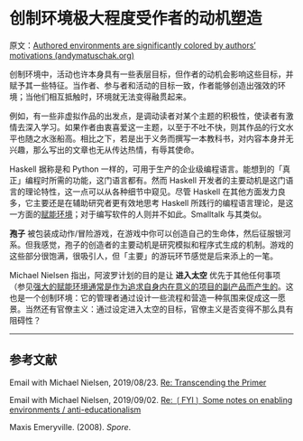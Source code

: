 # 创制环境极大程度受作者的动机塑造

原文：[Authored environments are significantly colored by authors’ motivations (andymatuschak.org)](https://notes.andymatuschak.org/z34mYTEEEQcrywWkoNnz1Fzr8NmwaDsVRNgTK)

创制环境中，活动也许本身具有一些表层目标，但作者的动机会影响这些目标，并赋予其一些特征。当作者、参与者和活动的目标一致，作者能够创造出强效的环境；当他们相互抵触时，环境就无法变得融贯起来。

例如，有一些非虚拟作品的出发点，是调动读者对某个主题的积极性，使读者有激情去深入学习。如果作者由衷喜爱这一主题，以至于不吐不快，则其作品的行文水平也随之水涨船高。相比之下，若是出于义务而撰写一本教科书，对内容本身并无兴趣，那么写出的文章也无从传达热情，有辱其使命。

Haskell 据称是和 Python 一样的，可用于生产的企业级编程语言。能想到的「真正」编程时所需的功能，这门语言都有。然而 Haskell 开发者的主要动机是这门语言的理论特性，这一点可以从各种细节中窥见。尽管 Haskell 在其他方面发力良多，它主要还是在辅助研究者更有效地思考 Haskell 所践行的编程语言理论，是这一方面的[赋能环境](https://notes.andymatuschak.org/z3DaBP4vN1dutjUgrk3jbEeNxScccvDCxDgXe)；对于编写软件的人则并不如此。Smalltalk 与其类似。

 **孢子** 被包装成动作/冒险游戏，在游戏中你可以创造自己的生命体，然后征服银河系。但我感觉，孢子的创造者的主要动机是研究模拟和程序式生成的机制。游戏的这些部分很饱满，很吸引人，但「主要」的游玩环节感觉是后来添上的一笔。

Michael Nielsen 指出，阿波罗计划的目的是让 **进入太空** 优先于其他任何事项（参见[强大的赋能环境通常是作为追求自身内在意义的项目的副产品而产生的](https://notes.andymatuschak.org/z4N6d29XL2PZXCa64HPcxA64RGWDb6Cagc1gs)。这也是一个创制环境：它的管理者通过设计一些流程和营造一种氛围来促成这一愿景。当然还有官僚主义：通过设定进入太空的目标，官僚主义是否变得不那么具有阻碍性？

------

## 参考文献

Email with Michael Nielsen, 2019/08/23. [Re: Transcending the Primer](javascript:void(0))

Email with Michael Nielsen, 2019/09/02. [Re: ❲FYI❳ Some notes on enabling environments / anti-educationalism](javascript:void(0))

Maxis Emeryville. (2008). *Spore*.